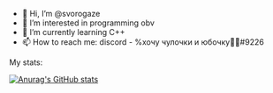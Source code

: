 - 👋 Hi, I’m @svorogaze
- 👀 I’m interested in programming obv
- 🌱 I’m currently learning C++
- 📫 How to reach me: discord - %хочу чулочки и юбочку🐾🐍#9226

My stats:

[![Anurag's GitHub stats](https://github-readme-stats.vercel.app/api?username=svorogaze)](https://github.com/anuraghazra/github-readme-stats)
<!---
svorogaze/svorogaze is a ✨ special ✨ repository because its `README.md` (this file) appears on your GitHub profile.
You can click the Preview link to take a look at your changes.
--->
